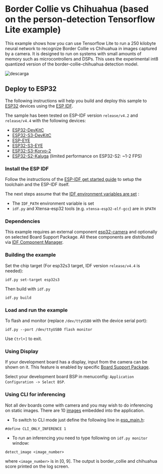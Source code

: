 # Border Collie vs Chihuahua (based on the person-detection Tensorflow Lite example)

This example shows how you can use Tensorflow Lite to run a 250 kilobyte neural
network to recognize Border Collie vs Chihuahua in images captured by a camera.  It is designed to
run on systems with small amounts of memory such as microcontrollers and DSPs.
This uses the experimental int8 quantized version of the border-collie-chihuahua detection model. 

![descarga](https://github.com/PedroVillegasss/neuronal-network/assets/127313865/98c3ac8d-2072-415b-a079-440f41836d1f)

## Deploy to ESP32

The following instructions will help you build and deploy this sample
to [ESP32](https://www.espressif.com/en/products/hardware/esp32/overview)
devices using the [ESP IDF](https://github.com/espressif/esp-idf).

The sample has been tested on ESP-IDF version `release/v4.2` and `release/v4.4` with the following devices:
- [ESP32-DevKitC](http://esp-idf.readthedocs.io/en/latest/get-started/get-started-devkitc.html)
- [ESP32-S3-DevKitC](https://docs.espressif.com/projects/esp-idf/en/latest/esp32s3/hw-reference/esp32s3/user-guide-devkitc-1.html)
- [ESP-EYE](https://github.com/espressif/esp-who/blob/master/docs/en/get-started/ESP-EYE_Getting_Started_Guide.md)
- [ESP32-S3-EYE](https://github.com/espressif/esp-bsp/tree/master/bsp/esp32_s3_eye)
- [ESP32-S3-Korvo-2](https://github.com/espressif/esp-bsp/tree/master/bsp/esp32_s3_korvo_2)
- [ESP32-S2-Kaluga](https://github.com/espressif/esp-bsp/tree/master/bsp/esp32_s2_kaluga_kit) (limited performance on ESP32-S2: ~1-2 FPS)

### Install the ESP IDF

Follow the instructions of the
[ESP-IDF get started guide](https://docs.espressif.com/projects/esp-idf/en/latest/get-started/index.html)
to setup the toolchain and the ESP-IDF itself.

The next steps assume that the
[IDF environment variables are set](https://docs.espressif.com/projects/esp-idf/en/latest/get-started/index.html#step-4-set-up-the-environment-variables) :

 * The `IDF_PATH` environment variable is set
 * `idf.py` and Xtensa-esp32 tools (e.g. `xtensa-esp32-elf-gcc`) are in `$PATH`

### Dependencies

This example requires an external component [esp32-camera](https://components.espressif.com/components/espressif/esp32-camera) and optionally on selected Board Support Package. All these components are distributed via [IDF Component Manager](https://docs.espressif.com/projects/esp-idf/en/latest/esp32/api-guides/tools/idf-component-manager.html).

### Building the example

Set the chip target (For esp32s3 target, IDF version `release/v4.4` is needed):

```
idf.py set-target esp32s3
```

Then build with `idf.py`
```
idf.py build
```

### Load and run the example

To flash and monitor (replace `/dev/ttyUSB0` with the device serial port):
```
idf.py --port /dev/ttyUSB0 flash monitor
```

Use `Ctrl+]` to exit.

### Using Display

If your development board has a display, input from the camera can be shown on it.
This feature is enabled by specific [Board Support Package](https://github.com/espressif/esp-bsp).

Select your development board BSP in menuconfig: `Application Configuration -> Select BSP`.

### Using CLI for inferencing

Not all dev boards come with camera and you may wish to do inferencing on static images.
There are 10 [images](static_images/sample_images/README.md) embedded into the application.

  * To switch to CLI mode just define the following line in [esp_main.h](main/esp_main.h):

  ```
  #define CLI_ONLY_INFERENCE 1
  ```

  * To run an inferencing you need to type following on `idf.py monitor` window:

```
detect_image <image_number>
```
where `<image_number>` is in [0, 9]. 
The output is border_collie and chihuahua score printed on the log screen.
